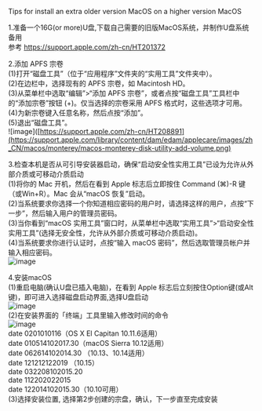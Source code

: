 Tips for install an extra older version MacOS on a higher version MacOS  
  
1.准备一个16G(or more)U盘,下载自己需要的旧版MacOS系统，并制作U盘系统备用  
  参考 https://support.apple.com/zh-cn/HT201372  
  
2.添加 APFS 宗卷  
  (1)打开“磁盘工具”（位于“应用程序”文件夹的“实用工具”文件夹中）。  
  (2)在边栏中，选择现有的 APFS 宗卷，如 Macintosh HD。  
  (3)从菜单栏中选取“编辑”>“添加 APFS 宗卷”，或者点按“磁盘工具”工具栏中的“添加宗卷”按钮 (+)。仅当选择的宗卷采用 APFS 格式时，这些选项才可用。  
  (4)为新宗卷键入任意名称，然后点按“添加”。  
  (5)退出“磁盘工具”。  
  ![image]([https://support.apple.com/zh-cn/HT208891](https://support.apple.com/library/content/dam/edam/applecare/images/zh_CN/macos/monterey/macos-monterey-disk-utility-add-volume.png)
  
3.检查本机是否从可引导安装器启动，确保“启动安全性实用工具”已设为允许从外部介质或可移动介质启动  
  (1)将你的 Mac 开机，然后在看到 Apple 标志后立即按住 Command (⌘)-R 键（或Win+R）。Mac 会从“macOS 恢复”启动。  
  (2)当系统要求你选择一个你知道相应密码的用户时，请选择这样的用户，点按“下一步”，然后输入用户的管理员密码。  
  (3)当你看到“macOS 实用工具”窗口时，从菜单栏中选取“实用工具”>“启动安全性实用工具”(选择无安全性，允许从外部介质或可移动介质启动)。  
  (4)当系统要求你进行认证时，点按“输入 macOS 密码”，然后选取管理员帐户并输入相应密码。  
  ![image](https://cdsassets.apple.com/live/7WUAS350/images/macos/big-sur/locale/zh-cn/macos-big-sur-recovery-mode-startup-security-utility.png)  
  
4.安装macOS  
  (1)重启电脑(确认U盘已插入电脑)，在看到 Apple 标志后立刻按住Option键(或Alt键)，即可进入选择磁盘启动界面,选择U盘启动  
  ![image](https://support.apple.com/library/content/dam/edam/applecare/images/zh_CN/macos/monterey/macos-monterey-install-beta-software.png)  
  (2)在安装界面的「终端」工具里输入修改时间的命令  
  ![image](https://img-blog.csdnimg.cn/4cb90ef557b8429ab8996990275396a7.jpeg#pic_center)  
    date 0201010116（OS X El Capitan 10.11.6适用）  
    date 010514102017.30（macOS Sierra 10.12适用）  
    date 062614102014.30 （10.13、10.14适用）  
    date 121212122019 （10.15）  
    date 032208102015.20  
    date 112202022015  
    date 122014102015.30（10.10可用）  
  (3)选择安装位置, 选择第2步创建的宗盘，确认，下一步直至完成安装  
